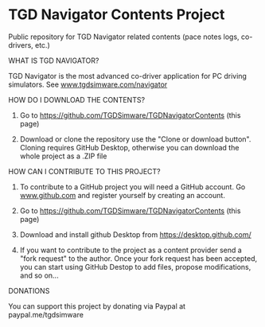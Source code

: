 # TGD Navigator Contents Project
Public repository for TGD Navigator related contents (pace notes logs, co-drivers, etc.)

WHAT IS TGD NAVIGATOR?

TGD Navigator is the most advanced co-driver application for PC driving simulators. See www.tgdsimware.com/navigator

HOW DO I DOWNLOAD THE CONTENTS?

1. Go to https://github.com/TGDSimware/TGDNavigatorContents (this page)

3. Download or clone the repository use the "Clone or download button". Cloning requires GitHub Desktop, otherwise you can download the whole project as a .ZIP file

HOW CAN I CONTRIBUTE TO THIS PROJECT?

1. To contribute to a GitHub project you will need a GitHub account. Go www.github.com and register yourself by creating an account.

2. Go to https://github.com/TGDSimware/TGDNavigatorContents (this page)

3. Download and install github Desktop from https://desktop.github.com/

4. If you want to contribute to the project as a content provider send a "fork request" to the author. Once your fork request has been accepted, you can start using GitHub Destop to add files, propose modifications, and so on...

DONATIONS

You can support this project by donating via Paypal at paypal.me/tgdsimware
